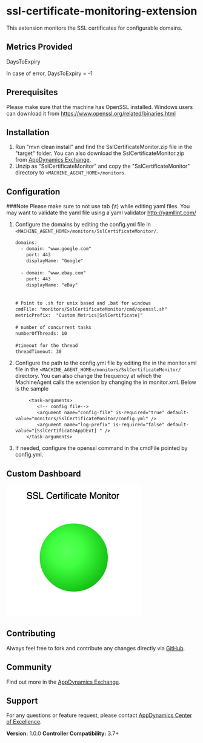 ssl-certificate-monitoring-extension
====================================

This extension monitors the SSL certificates for configurable domains.

## Metrics Provided ##

DaysToExpiry

In case of error, DaysToExpiry = -1

## Prerequisites ##

Please make sure that the machine has OpenSSL installed. Windows users can download it from https://www.openssl.org/related/binaries.html


## Installation ##

1. Run "mvn clean install" and find the SslCertificateMonitor.zip file in the "target" folder. You can also download the SslCertificateMonitor.zip from [AppDynamics Exchange][].
2. Unzip as "SslCertificateMonitor" and copy the "SslCertificateMonitor" directory to `<MACHINE_AGENT_HOME>/monitors`.

## Configuration ##

###Note
Please make sure to not use tab (\t) while editing yaml files. You may want to validate the yaml file using a yaml validator http://yamllint.com/

1. Configure the domains by editing the config.yml file in `<MACHINE_AGENT_HOME>/monitors/SslCertificateMonitor/`.

    ```
    domains:
      - domain: "www.google.com"
        port: 443
        displayName: "Google"

      - domain: "www.ebay.com"
        port: 443
        displayName: "eBay"


    # Point to .sh for unix based and .bat for windows
    cmdFile: "monitors/SslCertificateMonitor/cmd/openssl.sh"
    metricPrefix:  "Custom Metrics|SslCertificate|"

    # number of concurrent tasks
    numberOfThreads: 10

    #timeout for the thread
    threadTimeout: 30
    ```


2. Configure the path to the config.yml file by editing the <task-arguments> in the monitor.xml file in the `<MACHINE_AGENT_HOME>/monitors/SslCertificateMonitor/` directory.
You can also change the frequency at which the MachineAgent calls the extension by changing the <execution-frequency-in-seconds> in monitor.xml. Below is the sample

    ```
         <task-arguments>
            <!-- config file-->
            <argument name="config-file" is-required="true" default-value="monitors/SslCertificateMonitor/config.yml" />
            <argument name="log-prefix" is-required="false" default-value="[SslCertificateAppDExt] " />
        </task-arguments>
    ```

3. If needed, configure the openssl command in the cmdFile pointed by config.yml.

## Custom Dashboard ##
![](https://raw.githubusercontent.com/Appdynamics/ssl-certificate-monitoring-extension/master/ssl-certificate.png)

## Contributing ##

Always feel free to fork and contribute any changes directly via [GitHub][].

## Community ##

Find out more in the [AppDynamics Exchange][].

## Support ##

For any questions or feature request, please contact [AppDynamics Center of Excellence][].

**Version:** 1.0.0
**Controller Compatibility:** 3.7+


[Github]: https://github.com/Appdynamics/ssl-certificate-monitoring-extension
[AppDynamics Exchange]: http://community.appdynamics.com/t5/AppDynamics-eXchange/idb-p/extensions
[AppDynamics Center of Excellence]: mailto:ace-request@appdynamics.com
